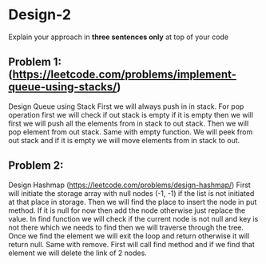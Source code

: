 # Design-2

Explain your approach in **three sentences only** at top of your code


## Problem 1: (https://leetcode.com/problems/implement-queue-using-stacks/)
Design Queue using Stack
First we will always push in in stack. 
For pop operation first we will check if out stack is empty if it is empty then we will first we will push all the elements from in stack to out stack. 
Then we will pop element from out stack. Same with empty function. We will peek from out stack and if it is empty we will move elements from in stack to out.


## Problem 2:
Design Hashmap (https://leetcode.com/problems/design-hashmap/)
First will initiate the storage array with null nodes (-1, -1) if the list is not initiated at that place in storage. 
Then we will find the place to insert the node in put method. If it is null for now then add the node otherwise just replace the value.
In find function we will check if the current node is not null and key is not there which we needs to find then we will traverse through the tree. 
Once we find the element we will exit the loop and return otherwise it will return null.
Same with remove. First will call find method and if we find that element we will delete the link of 2 nodes.




